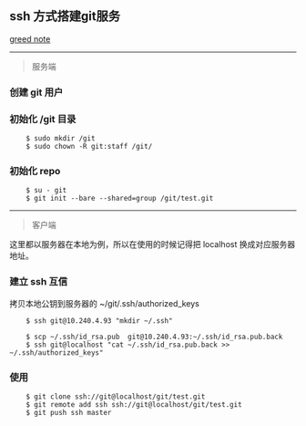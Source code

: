 
## ssh 方式搭建git服务  
[greed note](https://github.com/greedbell/blog/blob/master/git/git-server.md)

---

> 服务端

### 创建 git 用户

### 初始化 /git 目录

        $ sudo mkdir /git
        $ sudo chown -R git:staff /git/

### 初始化 repo

        $ su - git
        $ git init --bare --shared=group /git/test.git


---
> 客户端

这里都以服务器在本地为例，所以在使用的时候记得把 localhost 换成对应服务器地址。

### 建立 ssh 互信

拷贝本地公钥到服务器的 ~/git/.ssh/authorized_keys

        $ ssh git@10.240.4.93 "mkdir ~/.ssh"

        $ scp ~/.ssh/id_rsa.pub  git@10.240.4.93:~/.ssh/id_rsa.pub.back
        $ ssh git@localhost "cat ~/.ssh/id_rsa.pub.back >> ~/.ssh/authorized_keys"

### 使用

        $ git clone ssh://git@localhost/git/test.git
        $ git remote add ssh ssh://git@localhost/git/test.git
        $ git push ssh master
